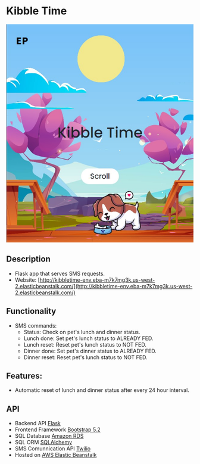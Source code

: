 # Kibble Time 

![Kibble Time Image](./static/img/home_page.jpg)

## Description 
- Flask app that serves SMS requests.
- Website: [http://kibbletime-env.eba-m7k7mg3k.us-west-2.elasticbeanstalk.com/](http://kibbletime-env.eba-m7k7mg3k.us-west-2.elasticbeanstalk.com/)

## Functionality 
- SMS commands:
    - Status: Check on pet's lunch and dinner status.
    - Lunch done: Set pet's lunch status to ALREADY FED.
    - Lunch reset: Reset pet's lunch status to NOT FED.
    - Dinner done: Set pet's dinner status to ALREADY FED.
    - Dinner reset: Reset pet's lunch status to NOT FED.

## Features:
- Automatic reset of lunch and dinner status after every 24 hour interval.  

## API  
- Backend API [Flask](https://flask.palletsprojects.com/en/2.2.x/)
- Frontend Framework [Bootstrap 5.2](https://getbootstrap.com/docs/5.2/getting-started/introduction/)
- SQL Database [Amazon RDS](https://aws.amazon.com/rds/)
- SQL ORM [SQLAlchemy](https://www.sqlalchemy.org/)
- SMS Comunnication API [Twilio](https://www.twilio.com/)
- Hosted on [AWS Elastic Beanstalk](https://docs.aws.amazon.com/elastic-beanstalk/index.html)
